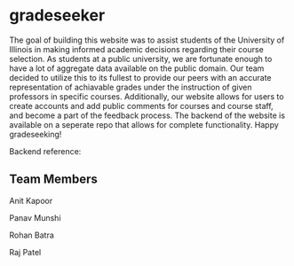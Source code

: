 # gradeseeker

The goal of building this website was to assist students of the University of Illinois in making informed academic decisions regarding their course selection. As students at a public university, we are fortunate enough to have a lot of aggregate data available on the public domain. Our team decided to utilize this to its fullest to provide our peers with an accurate representation of achiavable grades under the instruction of given professors in specific courses. Additionally, our website allows for users to create accounts and add public comments for courses and course staff, and become a part of the feedback process. The backend of the website is available on a seperate repo that allows for complete functionality. Happy gradeseeking!

Backend reference:

## Team Members

Anit Kapoor

Panav Munshi

Rohan Batra

Raj Patel

